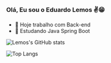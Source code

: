 ### Olá, Eu sou o Eduardo Lemos ✌️😁

- 🔭 Hoje trabalho com Back-end
- 🌱 Estudando Java Spring Boot



![Lemos's GitHub stats](https://readme-stats-withrepotoken-git-8353c6-deveduardolemos-projects.vercel.app/api?username=devEduardoLemos&show_icons=true&theme=dracula&include_all_commits=true&count_private=true)

![Top Langs](https://readme-stats-withrepotoken-git-8353c6-deveduardolemos-projects.vercel.app/api/top-langs/?username=devEduardoLemos&layout=compact&theme=dracula&langs_count=16)

